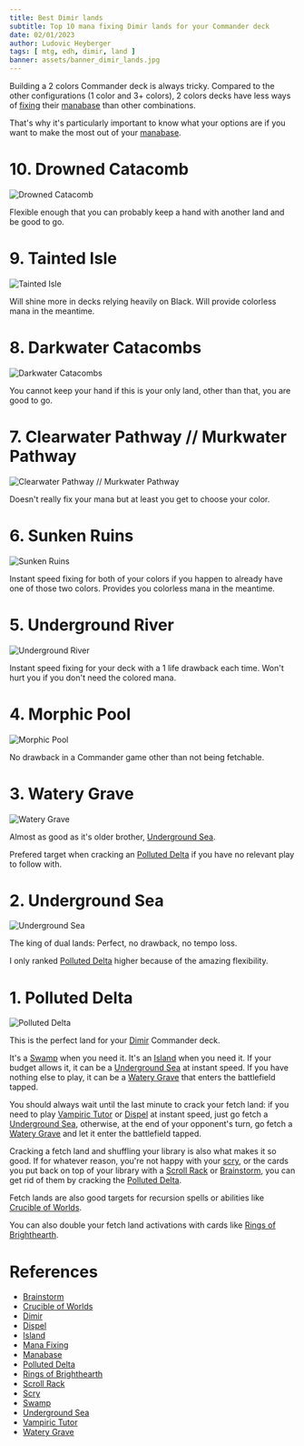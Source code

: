 ```yaml
---
title: Best Dimir lands
subtitle: Top 10 mana fixing Dimir lands for your Commander deck
date: 02/01/2023
author: Ludovic Heyberger
tags: [ mtg, edh, dimir, land ]
banner: assets/banner_dimir_lands.jpg
---
```


Building a 2 colors Commander deck is always tricky. Compared to the other configurations (1 color and 3+ colors), 2 colors decks have less ways of [fixing][Mana Fixing] their [manabase][Manabase] than other combinations.

That's why it's particularly important to know what your options are if you want to make the most out of your [manabase][Manabase].


# 10. Drowned Catacomb

![Drowned Catacomb](assets/drowned_catacomb.jpg)

Flexible enough that you can probably keep a hand with another land and be good to go.


# 9. Tainted Isle

![Tainted Isle](assets/tainted_isle.jpg)

Will shine more in decks relying heavily on Black. Will provide colorless mana in the meantime.


# 8. Darkwater Catacombs

![Darkwater Catacombs](assets/darkwater_catacombs.jpg)

You cannot keep your hand if this is your only land, other than that, you are good to go.


# 7. Clearwater Pathway // Murkwater Pathway

![Clearwater Pathway // Murkwater Pathway](assets/clearwater_pathway_murkwater_pathway.jpg)

Doesn't really fix your mana but at least you get to choose your color.


# 6. Sunken Ruins

![Sunken Ruins](assets/sunken_ruins.jpg)

Instant speed fixing for both of your colors if you happen to already have one of those two colors. Provides you colorless mana in the meantime.


# 5. Underground River

![Underground River](assets/underground_river.jpg)

Instant speed fixing for your deck with a 1 life drawback each time. Won't hurt you if you don't need the colored mana.


# 4. Morphic Pool

![Morphic Pool](assets/morphic_pool.jpg)

No drawback in a Commander game other than not being fetchable.


# 3. Watery Grave

![Watery Grave](assets/watery_grave.jpg)

Almost as good as it's older brother, [Underground Sea][Underground Sea].

Prefered target when cracking an [Polluted Delta][Polluted Delta] if you have no relevant play to follow with.


# 2. Underground Sea

![Underground Sea](assets/underground_sea.jpg)

The king of dual lands: Perfect, no drawback, no tempo loss.

I only ranked [Polluted Delta][Polluted Delta] higher because of the amazing flexibility.


# 1. Polluted Delta

![Polluted Delta](assets/polluted_delta.jpg)

This is the perfect land for your [Dimir][Dimir] Commander deck.

It's a [Swamp][Swamp] when you need it.
It's an [Island][Island] when you need it.
If your budget allows it, it can be a [Underground Sea][Underground Sea] at instant speed.
If you have nothing else to play, it can be a [Watery Grave][Watery Grave] that enters the battlefield tapped.

You should always wait until the last minute to crack your fetch land: if you need to play [Vampiric Tutor][Vampiric Tutor] or [Dispel][Dispel] at instant speed, just go fetch a [Underground Sea][Underground Sea], otherwise, at the end of your opponent's turn, go fetch a [Watery Grave][Watery Grave] and let it enter the battlefield tapped.

Cracking a fetch land and shuffling your library is also what makes it so good. If for whatever reason, you're not happy with your [scry][Scry], or the cards you put back on top of your library with a [Scroll Rack][Scroll Rack] or [Brainstorm][Brainstorm], you can get rid of them by cracking the [Polluted Delta][Polluted Delta].

Fetch lands are also good targets for recursion spells or abilities like [Crucible of Worlds][Crucible of Worlds].

You can also double your fetch land activations with cards like [Rings of Brighthearth][Rings of Brighthearth].


# References

[Brainstorm]:https://scryfall.com/search?q=!brainstorm
[Crucible of Worlds]:https://scryfall.com/search?q=!crucible-of-worlds
[Dimir]:https://mtg.fandom.com/wiki/Dimir
[Dispel]:https://scryfall.com/search?q=!dispel
[Island]:https://scryfall.com/search?q=!island
[Mana Fixing]:https://mtg.gamepedia.com/Mana_fixing
[Manabase]:https://mtg.gamepedia.com/Mana_base
[Polluted Delta]:https://scryfall.com/search?q=!polluted-delta
[Rings of Brighthearth]:https://scryfall.com/search?q=!rings-of-brighthearth
[Scroll Rack]:https://scryfall.com/search?q=!scroll-rack
[Scry]:https://mtg.gamepedia.com/Scry
[Swamp]:https://scryfall.com/search?q=!swamp
[Underground Sea]:https://scryfall.com/search?q=!underground-sea
[Vampiric Tutor]:https://scryfall.com/search?q=!vampiric-tutor
[Watery Grave]:https://scryfall.com/search?q=!watery-grave

* [Brainstorm][Brainstorm]
* [Crucible of Worlds][Crucible of Worlds]
* [Dimir][Dimir]
* [Dispel][Dispel]
* [Island][Island]
* [Mana Fixing][Mana Fixing]
* [Manabase][Manabase]
* [Polluted Delta][Polluted Delta]
* [Rings of Brighthearth][Rings of Brighthearth]
* [Scroll Rack][Scroll Rack]
* [Scry][Scry]
* [Swamp][Swamp]
* [Underground Sea][Underground Sea]
* [Vampiric Tutor][Vampiric Tutor]
* [Watery Grave][Watery Grave]
